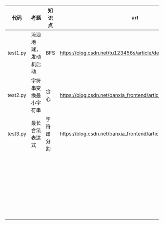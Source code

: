 



| 代码     | 考题                 | 知识点     | url                                                          |
| -------- | -------------------- | ---------- | ------------------------------------------------------------ |
| test1.py | 流浪地球，发动机启动 | BFS        | https://blog.csdn.net/tu123456s/article/details/147547713    |
| test2.py | 字符串变换最小字符串 | 贪心       | https://blog.csdn.net/banxia_frontend/article/details/129289091 |
| test3.py | 最长合法表达式       | 字符串分割 | https://blog.csdn.net/banxia_frontend/article/details/134472024 |
|          |                      |            |                                                              |
|          |                      |            |                                                              |
|          |                      |            |                                                              |
|          |                      |            |                                                              |
|          |                      |            |                                                              |
|          |                      |            |                                                              |
|          |                      |            |                                                              |
|          |                      |            |                                                              |
|          |                      |            |                                                              |
|          |                      |            |                                                              |
|          |                      |            |                                                              |
|          |                      |            |                                                              |
|          |                      |            |                                                              |
|          |                      |            |                                                              |
|          |                      |            |                                                              |
|          |                      |            |                                                              |
|          |                      |            |                                                              |
|          |                      |            |                                                              |
|          |                      |            |                                                              |
|          |                      |            |                                                              |
|          |                      |            |                                                              |
|          |                      |            |                                                              |
|          |                      |            |                                                              |
|          |                      |            |                                                              |
|          |                      |            |                                                              |
|          |                      |            |                                                              |
|          |                      |            |                                                              |
|          |                      |            |                                                              |
|          |                      |            |                                                              |
|          |                      |            |                                                              |
|          |                      |            |                                                              |
|          |                      |            |                                                              |
|          |                      |            |                                                              |
|          |                      |            |                                                              |
|          |                      |            |                                                              |
|          |                      |            |                                                              |

